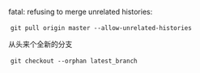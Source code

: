 fatal: refusing to merge unrelated histories: 

​	`git pull origin master --allow-unrelated-histories`

从头来个全新的分支

​	`git checkout --orphan latest_branch`




